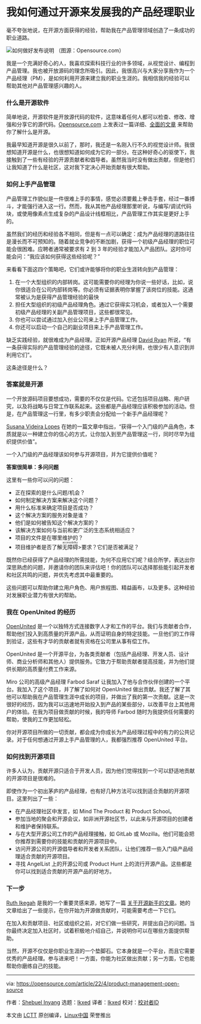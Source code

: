 [#]: subject: "How I grew my product management career with open source"
[#]: via: "https://opensource.com/article/22/4/product-management-open-source"
[#]: author: "Shebuel Inyang https://opensource.com/users/shebuel"
[#]: collector: "lkxed"
[#]: translator: "lkxed"
[#]: reviewer: " "
[#]: publisher: " "
[#]: url: " "

我如何通过开源来发展我的产品经理职业
======
毫不夸张地说，在开源方面获得的经验，帮助我在产品管理领域创造了一条成功的职业道路。

![如何做好发布说明][1]
（图源：Opensource.com）

我是一个充满好奇心的人，我喜欢探索科技行业的许多领域，从视觉设计、编程到产品管理。我也被开放源码的理念所吸引。因此，我很高兴与大家分享我作为一个产品经理（PM），是如何利用开源来建立我的职业生涯的。我相信我的经验可以帮助其他对产品管理感兴趣的人。

### 什么是开源软件

简单地说，开源软件是开放源代码的软件，这意味着任何人都可以检查、修改、增强和分享它的源代码。[Opensource.com][2] 上发表过一篇详细、[全面的文章][3] 来帮助你了解什么是开源。

我最早知道开源是很久以前了，那时，我还是一名刚入行不久的视觉设计师。我很想知道开源是什么，也很想知道如何成为它的一部分。在这种好奇心的驱使下，我接触到了一些有经验的开源贡献者和倡导者。虽然我当时没有做出贡献，但是他们让我知道了什么是社区，这对我下定决心开始贡献有很大帮助。

### 如何上手产品管理

产品管理工作貌似是一件很难上手的事情，感觉必须要戴上拳击手套，经过一番搏斗，才能强行进入这一行。然而，我从其他产品经理那里听说，与编写/调试代码块，或使用像素点生成复杂的产品设计线框相比，产品管理工作其实是更好上手的。

虽然我们的经历和经验各不相同，但是有一点可以确定：成为产品经理的道路往往是漫长而不可预知的。随着就业竞争的不断加剧，获得一个初级产品经理的职位可能会很困难。应聘者通常被要求有 2 到 3 年的经验才能加入产品团队。这时你可能会问：“我应该如何获得这些经验呢？”

来看看下面这四个策略吧，它们或许能够将你的职业生涯转向到产品管理：

1. 在一个大型组织的内部转岗。这可能需要你的经理为你说一些好话，比如，说你很适合在公司内部转岗等。你必须有证据表明你掌握了该岗位的技能。这通常被认为是获得产品管理经验的最快
2. 担任大型组织的初级产品经理角色。通过它获得实习机会，或者加入一个需要初级产品经理的关副产品管理项目，这些都很常见。
3. 你也可以尝试通过加入创业公司来上手产品管理工作。
4. 你还可以启动一个自己的副业项目来上手产品管理工作。

缺乏实践经验，就很难成为产品经理。正如开源产品经理 [David Ryan][4] 所说，“有一条获得实际的产品管理经验的途径，它既未被人充分利用，也很少有人意识到并利用它们”。

这条途径是什么？

### 答案就是开源

一个开放源码项目要想成功，需要的不仅仅是代码。它还包括项目战略、用户研究，以及将战略与日常工作联系起来。这些都是产品经理应该积极参加的活动。但是，在产品管理这一行里，有多少职责会分配给一个新手产品经理呢？

[Susana Videira Lopes][5] 在她的一篇文章中指出，“获得一个入门级的产品角色，本质就是以一种建立你的信心的方式，让你加入到至产品管理这一行，同时尽早为组织提供价值”。

一个入门级的产品经理该如何参与开源项目，并为它提供价值呢？

**答案很简单：多问问题**

这里有一些你可以问的问题：

* 正在探索的是什么问题/机会？
* 如何制定解决方案来解决这个问题？
* 用什么标准来确定项目是否成功？
* 这个解决方案的服务对象是谁？
* 他们是如何被告知这个解决方案的？
* 该解决方案如何与当前和更广泛的生态系统相适应？
* 项目的文件是在哪里维护的？
* 项目维护者是否了解<ruby>无障碍<rt>accessibility</rt></ruby>>要求？它们是否被满足？

既然你已经获得了产品经理的所需技能，为何不应用它们呢？结合所学，表达出你深思熟虑的问题，并邀请你的团队来评估吧！你的团队可以选择那些能引起开发者和社区共鸣的问题，并优先考虑其中最重要的。

这些问题可以帮助你建立用户角色、用户旅程图、精益画布，以及更多。这种经验对发展职业潜力有很大的帮助。

### 我在 OpenUnited 的经历

[OpenUnited][6] 是一个以独特方式连接数字人才和工作的平台。我们与贡献者合作，帮助他们投入到高质量的开源产品，从而证明自身的特定技能。一旦他们的工作得到验证，这些有才华的贡献者就有资格在公司里从事有偿工作。

OpenUnited 是一个开源平台，为各类贡献者（包括产品经理、开发人员、设计师、商业分析师和其他人）提供服务。它致力于帮助贡献者提高技能，并为他们提供长期的高质量付费工作来源。

Miro 公司的高级产品经理 Farbod Saraf 让我加入了他与合作伙伴创建的一个平台。我加入了这个项目，并了解了如何对 OpenUnited 做出贡献。我还了解了其他可以帮助我在产品管理生涯中成长的项目，并做出了我的第一次贡献。这是一次很好的经历，因为我可以迅速地开始投入到产品的某些部分，以改善平台上其他用户的体验。在我为项目做贡献的时候，我的导师 Farbod 随时为我提供任何需要的帮助，使我的工作更加轻松。

你对开源项目所做的一切贡献，都会成为你成长为产品经理过程中的有力的公共记录。对于任何想通过开源上手产品管理的人，我都强烈推荐 OpenUnited 平台。

### 如何找到开源项目

许多人认为，贡献开源只适合于开发人员，因为他们觉得找到一个可以舒适地贡献的开源项目是很难的。

即使作为一个初出茅庐的产品经理，也有好几种方法可以找到适合贡献的开源项目。这里列出了一些：

* 在产品经理社区中发言，如 Mind The Product 和 Product School。
* 参加当地的聚会和开源会议，如非洲开源社区节，以此来与开源项目的创建者和维护者保持联系。
* 与在大型开源公司工作的产品经理接触，如 GitLab 或 Mozilla。他们可能会把你推荐到需要你的技能和贡献的开源项目中。
* 访问开源公司的开源倡导者和开发者关系团队，让他们推荐一些入门级产品经理适合贡献的开源项目。
* 寻找 AngelList 上的开源公司或 Product Hunt 上的流行开源产品。这些都是你可以找到适合贡献的开源产品的好地方。

### 下一步

[Ruth Ikegah][7] 是我的一个重要灵感来源，她写了一篇 [关于开源新手的文章][8]。她的文章给出了一些提示，在你开始为开源做贡献时，可能需要考虑一下它们。

在加入和贡献项目、社区或组织之前，对它们做一些研究，并提出自己的问题。当你最终决定加入社区时，试着积极地介绍自己，并说明你可以在哪些方面提供帮助。

当然，开源不仅仅是你职业生涯的一个垫脚石。它本身就是一个平台，而且它需要优秀的产品经理。参与进来吧！一方面，你能为社区做出贡献；另一方面，它也能帮助你磨练自己的技能。

--------------------------------------------------------------------------------

via: https://opensource.com/article/22/4/product-management-open-source

作者：[Shebuel Inyang][a]
选题：[lkxed][b]
译者：[lkxed](https://github.com/lkxed)
校对：[校对者ID](https://github.com/校对者ID)

本文由 [LCTT](https://github.com/LCTT/TranslateProject) 原创编译，[Linux中国](https://linux.cn/) 荣誉推出

[a]: https://opensource.com/users/shebuel
[b]: https://github.com/lkxed
[1]: https://opensource.com/sites/default/files/lead-images/rh_003784_02_os.comcareers_resume_rh1x.png
[2]: http://Opensource.com
[3]: https://opensource.com/resources/what-open-source
[4]: https://twitter.com/hellodavidryan
[5]: https://twitter.com/susanavlopes
[6]: https://openunited.com
[7]: https://stars.github.com/profiles/ruth-ikegah/
[8]: https://ruthikegah.xyz/a-beginners-guide-to-open-source
